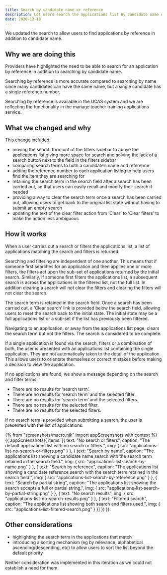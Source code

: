 ```yaml
---
title: Search by candidate name or reference
description: Let users search the applications list by candidate name or reference
date: 2020-12-18
---
```


We updated the search to allow users to find applications by reference in addition to candidate name.

## Why we are doing this

Providers have highlighted the need to be able to search for an application by reference in addition to searching by candidate name.

Searching by reference is more accurate compared to searching by name since many candidates can have the same name, but a single candidate has a single reference number.

Searching by reference is available in the UCAS system and we are reflecting the functionality in the manage teacher training applications service.

## What we changed and why

This change included:

- moving the search form out of the filters sidebar to above the applications list giving more space for search and solving the lack of a search button next to the field in the filters sidebar
- comparing search terms to both a candidate’s name and reference
- adding the reference number to each application listing to help users find the item they are searching for
- retaining the search term in the search field after a search has been carried out, so that users can easily recall and modify their search if needed
- providing a way to clear the search term once a search has been carried out, allowing users to get back to the original list state without having to submit an empty search
- updating the text of the clear filter action from ‘Clear’ to ‘Clear filters’ to make the action less ambiguous

## How it works

When a user carries out a search or filters the applications list, a list of applications matching the search and filters is returned.

Searching and filtering are independent of one another. This means that if someone first searches for an application and then applies one or more filters, the filters act upon the sub-set of applications returned by the initial search. Similarly, if someone first filters the applications list, a subsequent search is across the applications in the filtered list, not the full list. In addition clearing a search will not clear the filters and clearing the filters will not clear the search.

The search term is retained in the search field. Once a search has been carried out, a ‘Clear search’ link is provided below the search field, allowing users to reset the search back to the initial state. The initial state may be a full applications list or a sub-set if the list has previously been filtered.

Navigating to an application, or away from the applications list page, clears the search term but not the filters. The search is considered to be complete.

If a single application is found via the search, filters or a combination of both, the user is presented with an applications list containing the single application. They are not automatically taken to the detail of the application. This allows users to orientate themselves or correct mistakes before making a decision to view the application.

If no applications are found, we show a message depending on the search and filter terms:

- There are no results for ‘search term’.
- There are no results for ‘search term’ and the selected filter.
- There are no results for ‘search term’ and the selected filters.
- There are no results for the selected filter.
- There are no results for the selected filters.

If no search term is provided when submitting a search, the user is presented with the list of applications.

{% from "screenshots/macro.njk" import appScreenshots with context %}
{{ appScreenshots({
  items: [{
    text: "No search or filters",
    caption: "The default applications list with no search or filters.",
    img: {
      src: "applications-list-no-search-or-filters.png"
    }
  }, {
    text: "Search by name",
    caption: "The applications list showing a candidate name search with the search term retained in the search field.",
    img: {
      src: "applications-list-search-by-name.png"
    }
  }, {
    text: "Search by reference",
    caption: "The applications list showing a candidate reference search with the search term retained in the search field.",
    img: {
      src: "applications-list-search-by-reference.png"
    }
  }, {
    text: "Search by partial string",
    caption: "The applications list showing the search accepts a full or partial string.",
    img: {
      src: "applications-list-search-by-partial-string.png"
    }
  }, {
    text: "No search results",
    img: {
      src: "applications-list-no-search-results.png"
    }
  }, {
    text: "Filtered search",
    caption: "The applications list showing both search and filters used.",
    img: {
      src: "applications-list-filtered-search.png"
    }
  }]
}) }}

## Other considerations

- highlighting the search term in the applications that match
- introducing a sorting mechanism (eg by relevance, alphabetical ascending/descending, etc) to allow users to sort the list beyond the default priority

Neither consideration was implemented in this iteration as we could not establish a need for them.
